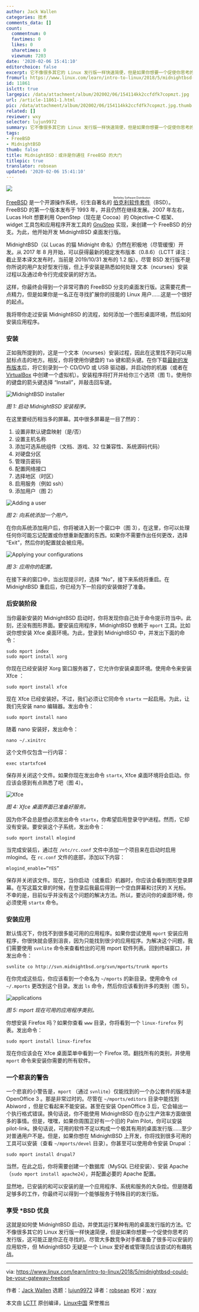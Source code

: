 ```yaml
---
author: Jack Wallen
categories: 技术
comments_data: []
count:
  commentnum: 0
  favtimes: 0
  likes: 0
  sharetimes: 0
  viewnum: 7203
date: '2020-02-06 15:41:10'
editorchoice: false
excerpt: 它不像很多其它的 Linux 发行版一样快速简便，但是如果你想要一个促使你思考的发行版，这可能正是你正在寻找的。
fromurl: https://www.linux.com/learn/intro-to-linux/2018/5/midnightbsd-could-be-your-gateway-freebsd
id: 11861
islctt: true
largepic: /data/attachment/album/202002/06/154114kk2ccfdfk7copmzt.jpg
url: /article-11861-1.html
pic: /data/attachment/album/202002/06/154114kk2ccfdfk7copmzt.jpg.thumb.jpg
related: []
reviewer: wxy
selector: lujun9972
summary: 它不像很多其它的 Linux 发行版一样快速简便，但是如果你想要一个促使你思考的发行版，这可能正是你正在寻找的。
tags:
- FreeBSD
- MidnightBSD
thumb: false
title: MidnightBSD：或许是你通往 FreeBSD 的大门
titlepic: true
translator: robsean
updated: '2020-02-06 15:41:10'
---
```


![](/data/attachment/album/202002/06/154114kk2ccfdfk7copmzt.jpg)


[FreeBSD](https://www.freebsd.org/) 是一个开源操作系统，衍生自著名的 <ruby> <a href="https://en.wikipedia.org/wiki/Berkeley_Software_Distribution">  伯克利软件套件 </a> <rt>  Berkeley Software Distribution </rt></ruby>（BSD）。FreeBSD 的第一个版本发布于 1993 年，并且仍然在继续发展。2007 年左右，Lucas Holt 想要利用 OpenStep（现在是 Cocoa）的 Objective-C 框架、widget 工具包和应用程序开发工具的 [GnuStep](https://en.wikipedia.org/wiki/GNUstep) 实现，来创建一个 FreeBSD 的分支。为此，他开始开发 MidnightBSD 桌面发行版。


MidnightBSD（以 Lucas 的猫 Midnight 命名）仍然在积极地（尽管缓慢）开发。从 2017 年 8 月开始，可以获得最新的稳定发布版本（0.8.6）（LCTT 译注：截止至本译文发布时，当前是 2019/10/31 发布的 1.2 版）。尽管 BSD 发行版不是你所说的用户友好型发行版，但上手安装是熟悉如何处理 文本（ncurses）安装过程以及通过命令行完成安装的好方法。


这样，你最终会得到一个非常可靠的 FreeBSD 分支的桌面发行版。这需要花费一点精力，但是如果你是一名正在寻找扩展你的技能的 Linux 用户……这是一个很好的起点。


我将带你走过安装 MidnightBSD 的流程，如何添加一个图形桌面环境，然后如何安装应用程序。


### 安装


正如我所提到的，这是一个文本（ncurses）安装过程，因此在这里找不到可以用鼠标点击的地方。相反，你将使用你键盘的 `Tab` 键和箭头键。在你下载[最新的发布版本](http://www.midnightbsd.org/download/)后，将它刻录到一个 CD/DVD 或 USB 驱动器，并启动你的机器（或者在 [VirtualBox](https://www.virtualbox.org/) 中创建一个虚拟机）。安装程序将打开并给你三个选项（图 1）。使用你的键盘的箭头键选择 “Install”，并敲击回车键。


![MidnightBSD installer](/data/attachment/album/202002/06/154118jzmprdj1zxrwogdx.jpg "MidnightBSD installer")


*图 1: 启动 MidnightBSD 安装程序。*


在这里要经历相当多的屏幕。其中很多屏幕是一目了然的：


1. 设置非默认键盘映射（是/否）
2. 设置主机名称
3. 添加可选系统组件（文档、游戏、32 位兼容性、系统源码代码）
4. 对硬盘分区
5. 管理员密码
6. 配置网络接口
7. 选择地区（时区）
8. 启用服务（例如 ssh）
9. 添加用户（图 2）


![Adding a user](/data/attachment/album/202002/06/154119puzbzieh20bcze9u.jpg "Adding a user")


*图 2: 向系统添加一个用户。*


在你向系统添加用户后，你将被进入到一个窗口中（图 3），在这里，你可以处理任何你可能忘记配置或你想重新配置的东西。如果你不需要作出任何更改，选择 “Exit”，然后你的配置就会被应用。


![Applying your configurations](/data/attachment/album/202002/06/154120fxpq434rjgzk4zqt.jpg "Applying your configurations")


*图 3: 应用你的配置。*


在接下来的窗口中，当出现提示时，选择 “No”，接下来系统将重启。在 MidnightBSD 重启后，你已经为下一阶段的安装做好了准备。


### 后安装阶段


当你最新安装的 MidnightBSD 启动时，你将发现你自己处于命令提示符当中。此刻，还没有图形界面。要安装应用程序，MidnightBSD 依赖于 `mport` 工具。比如说你想安装 Xfce 桌面环境。为此，登录到 MidnightBSD 中，并发出下面的命令：



```
sudo mport index
sudo mport install xorg
```

你现在已经安装好 Xorg 窗口服务器了，它允许你安装桌面环境。使用命令来安装 Xfce ：



```
sudo mport install xfce
```

现在 Xfce 已经安装好。不过，我们必须让它同命令 `startx` 一起启用。为此，让我们先安装 nano 编辑器。发出命令：



```
sudo mport install nano
```

随着 nano 安装好，发出命令：



```
nano ~/.xinitrc
```

这个文件仅包含一行内容：



```
exec startxfce4
```

保存并关闭这个文件。如果你现在发出命令 `startx`, Xfce 桌面环境将会启动。你应该会感到有点熟悉了吧（图 4）。


![ Xfce](/data/attachment/album/202002/06/154121r7z7s42uuuuywzqc.jpg "Xfce")


*图 4: Xfce 桌面界面已准备好服务。*


因为你不会总是想必须发出命令 `startx`，你希望启用登录守护进程。然而，它却没有安装。要安装这个子系统，发出命令：



```
sudo mport install mlogind
```

当完成安装后，通过在 `/etc/rc.conf` 文件中添加一个项目来在启动时启用 mlogind。在 `rc.conf` 文件的底部，添加以下内容：



```
mlogind_enable=”YES”
```

保存并关闭该文件。现在，当你启动（或重启）机器时，你应该会看到图形登录屏幕。在写这篇文章的时候，在登录后我最后得到一个空白屏幕和讨厌的 X 光标。不幸的是，目前似乎并没有这个问题的解决方法。所以，要访问你的桌面环境，你必须使用 `startx` 命令。


### 安装应用


默认情况下，你找不到很多能可用的应用程序。如果你尝试使用 `mport` 安装应用程序，你很快就会感到沮丧，因为只能找到很少的应用程序。为解决这个问题，我们需要使用 `svnlite` 命令来查看检出的可用 mport 软件列表。回到终端窗口，并发出命令：



```
svnlite co http://svn.midnightbsd.org/svn/mports/trunk mports
```

在你完成这些后，你应该看到一个命名为 `~/mports` 的新目录。使用命令 `cd ~/.mports` 更改到这个目录。发出 `ls` 命令，然后你应该看到许多的类别（图 5）。


![applications](/data/attachment/album/202002/06/154122h9jr8bdfglvgvvqb.jpg "applications")


*图 5: mport 现在可用的应用程序类别。*


你想安装 Firefox 吗？如果你查看 `www` 目录，你将看到一个 `linux-firefox` 列表。发出命令：



```
sudo mport install linux-firefox
```

现在你应该会在 Xfce 桌面菜单中看到一个 Firefox 项。翻找所有的类别，并使用 `mport` 命令来安装你需要的所有软件。


### 一个悲哀的警告


一个悲哀的小警告是，`mport` （通过 `svnlite`）仅能找到的一个办公套件的版本是 OpenOffice 3 。那是非常过时的。尽管在 `~/mports/editors` 目录中能找到 Abiword ，但是它看起来不能安装。甚至在安装 OpenOffice 3 后，它会输出一个执行格式错误。换句话说，你不能使用 MidnightBSD 在办公生产效率方面做很多的事情。但是，嘿嘿，如果你周围正好有一个旧的 Palm Pilot，你可以安装 pilot-link。换句话说，可用的软件不足以构成一个极其有用的桌面发行版……至少对普通用户不是。但是，如果你想在 MidnightBSD 上开发，你将找到很多可用的工具可以安装（查看 `~/mports/devel` 目录）。你甚至可以使用命令安装 Drupal ：



```
sudo mport install drupal7
```

当然，在此之后，你将需要创建一个数据库（MySQL 已经安装）、安装 Apache（`sudo mport install apache24`），并配置必要的 Apache 配置。


显然地，已安装的和可以安装的是一个应用程序、系统和服务的大杂烩。但是随着足够多的工作，你最终可以得到一个能够服务于特殊目的的发行版。


### 享受 \*BSD 优良


这就是如何使 MidnightBSD 启动，并使其运行某种有用的桌面发行版的方法。它不像很多其它的 Linux 发行版一样快速简便，但是如果你想要一个促使你思考的发行版，这可能正是你正在寻找的。尽管大多数竞争对手都准备了很多可以安装的应用软件，但 MidnightBSD 无疑是一个 Linux 爱好者或管理员应该尝试的有趣挑战。




---


via: <https://www.linux.com/learn/intro-to-linux/2018/5/midnightbsd-could-be-your-gateway-freebsd>


作者：[Jack Wallen](https://www.linux.com/users/jlwallen) 选题：[lujun9972](https://github.com/lujun9972) 译者：[robsean](https://github.com/robsean) 校对：[wxy](https://github.com/wxy)


本文由 [LCTT](https://github.com/LCTT/TranslateProject) 原创编译，[Linux中国](https://linux.cn/) 荣誉推出